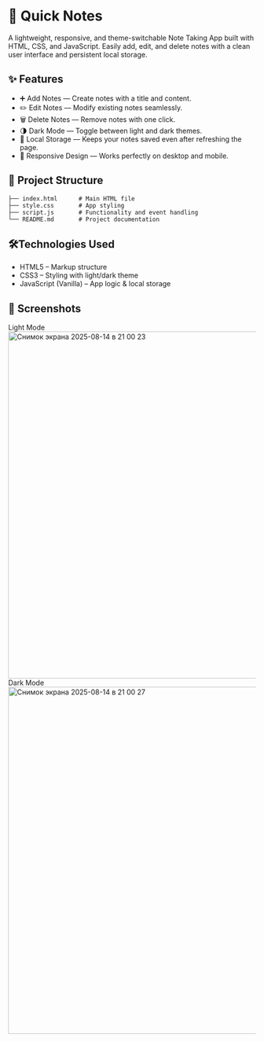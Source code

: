 # 📝 Quick Notes

A lightweight, responsive, and theme-switchable Note Taking App built with HTML, CSS, and JavaScript.
Easily add, edit, and delete notes with a clean user interface and persistent local storage.

## ✨ Features

- ➕ Add Notes — Create notes with a title and content.
- ✏️ Edit Notes — Modify existing notes seamlessly.
- 🗑 Delete Notes — Remove notes with one click.
- 🌗 Dark Mode — Toggle between light and dark themes.
- 💾 Local Storage — Keeps your notes saved even after refreshing the page.
- 📱 Responsive Design — Works perfectly on desktop and mobile.

## 📂 Project Structure
```
├── index.html      # Main HTML file
├── style.css       # App styling
├── script.js       # Functionality and event handling
└── README.md       # Project documentation
```

## 🛠Technologies Used

- HTML5 – Markup structure
- CSS3 – Styling with light/dark theme
- JavaScript (Vanilla) – App logic & local storage

## 📸 Screenshots
Light Mode
<img width="1280" height="706" alt="Снимок экрана 2025-08-14 в 21 00 23" src="https://github.com/user-attachments/assets/2776694a-de60-4289-ba40-6528a0a4b4a1" />
Dark Mode
<img width="1280" height="706" alt="Снимок экрана 2025-08-14 в 21 00 27" src="https://github.com/user-attachments/assets/c4e053dc-2523-4a65-8012-5bd43484e212" />


